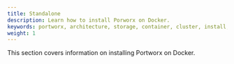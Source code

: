 ```yaml
---
title: Standalone
description: Learn how to install Porworx on Docker.
keywords: portworx, architecture, storage, container, cluster, install, docker, compose, systemd, plugin
weight: 1
---
```


This section covers information on installing Portworx on Docker.
